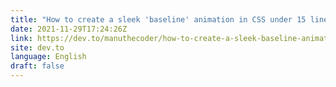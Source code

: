 ```yaml
---
title: "How to create a sleek 'baseline' animation in CSS under 15 lines of code"
date: 2021-11-29T17:24:26Z
link: https://dev.to/manuthecoder/how-to-create-a-sleek-baseline-animation-in-css-under-15-lines-of-code-386o?utm_medium=RSS&utm_source=news.12bit.vn
site: dev.to
language: English
draft: false
---
```

